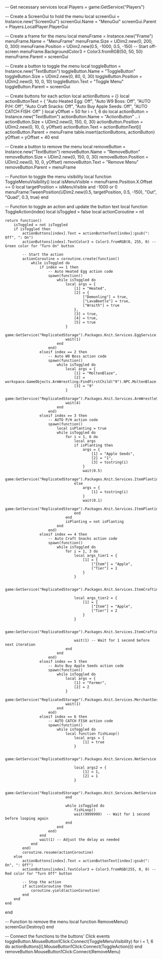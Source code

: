 -- Get necessary services
local Players = game:GetService("Players")

-- Create a ScreenGui to hold the menu
local screenGui = Instance.new("ScreenGui")
screenGui.Name = "MenuGui"
screenGui.Parent = Players.LocalPlayer.PlayerGui

-- Create a frame for the menu
local menuFrame = Instance.new("Frame")
menuFrame.Name = "MenuFrame"
menuFrame.Size = UDim2.new(0, 200, 0, 300)
menuFrame.Position = UDim2.new(0.5, -1000, 0.5, -150) -- Start off-screen
menuFrame.BackgroundColor3 = Color3.fromRGB(50, 50, 50)
menuFrame.Parent = screenGui

-- Create a button to toggle the menu
local toggleButton = Instance.new("TextButton")
toggleButton.Name = "ToggleButton"
toggleButton.Size = UDim2.new(0, 80, 0, 30)
toggleButton.Position = UDim2.new(0, 10, 0, 10)
toggleButton.Text = "Toggle Menu"
toggleButton.Parent = screenGui

-- Create buttons for each action
local actionButtons = {}
local actionButtonText = {
    "Auto Heated Egg: Off",
    "Auto W9 Boss: Off",
    "AUTO P/H: Off",
    "Auto Craft Snacks: Off",
    "Auto Buy Apple Seeds: Off",
    "AUTO CATCH FISH: Off"
}
local yOffset = 50
for i = 1, 6 do
    local actionButton = Instance.new("TextButton")
    actionButton.Name = "ActionButton" .. i
    actionButton.Size = UDim2.new(0, 150, 0, 30)
    actionButton.Position = UDim2.new(0, 10, 0, yOffset)
    actionButton.Text = actionButtonText[i]
    actionButton.Parent = menuFrame
    table.insert(actionButtons, actionButton)
    yOffset = yOffset + 40
end

-- Create a button to remove the menu
local removeButton = Instance.new("TextButton")
removeButton.Name = "RemoveButton"
removeButton.Size = UDim2.new(0, 150, 0, 30)
removeButton.Position = UDim2.new(0, 10, 0, yOffset)
removeButton.Text = "Remove Menu"
removeButton.Parent = menuFrame

-- Function to toggle the menu visibility
local function ToggleMenuVisibility()
    local isMenuVisible = menuFrame.Position.X.Offset == 0
    local targetPosition = isMenuVisible and -1000 or 0
    menuFrame:TweenPosition(UDim2.new(0.5, targetPosition, 0.5, -150), "Out", "Quad", 0.3, true)
end

-- Function to toggle an action and update the button text
local function ToggleAction(index)
    local isToggled = false
    local actionCoroutine = nil
    
    return function()
        isToggled = not isToggled
        if isToggled then
            actionButtons[index].Text = actionButtonText[index]:gsub(": Off", ": On")
            actionButtons[index].TextColor3 = Color3.fromRGB(0, 255, 0) -- Green color for "Turn On" button
            
            -- Start the action
            actionCoroutine = coroutine.create(function()
                while isToggled do
                    if index == 1 then
                        -- Auto Heated Egg action code
                        spawn(function()
                            while isToggled do
                                local args = {
                                    [1] = "Heated",
                                    [2] = {
                                        ["Demonling"] = true,
                                        ["LavaBeetle"] = true,
                                        ["Wraith"] = true
                                    },
                                    [3] = true,
                                    [4] = true,
                                    [5] = true
                                }
                                game:GetService("ReplicatedStorage").Packages.Knit.Services.EggService.RF.purchaseEgg:InvokeServer(unpack(args))
                                wait(1)
                            end
                        end)
                    elseif index == 2 then
                        -- Auto W9 Boss action code
                        spawn(function()
                            while isToggled do
                                local args = {
                                    [1] = "MoltenBlaze",
                                    [2] = workspace.GameObjects.ArmWrestling:FindFirstChild("9").NPC.MoltenBlaze.Table,
                                    [3] = "9"
                                }
                                game:GetService("ReplicatedStorage").Packages.Knit.Services.ArmWrestleService.RE.onEnterNPCTable:FireServer(unpack(args))
                                wait(4)
                            end
                        end)
                    elseif index == 3 then
                        -- AUTO P/H action code
                        spawn(function()
                            local isPlanting = true
                            while isToggled do
                                for i = 1, 6 do
                                    local args
                                    if isPlanting then
                                        args = {
                                            [1] = "Apple Seeds",
                                            [2] = "1",
                                            [3] = tostring(i)
                                        }
                                        wait(0.5)
                                        game:GetService("ReplicatedStorage").Packages.Knit.Services.ItemPlantingService.RF.Plant:InvokeServer(unpack(args))
                                    else
                                        args = {
                                            [1] = tostring(i)
                                        }
                                        wait(0.1)
                                        game:GetService("ReplicatedStorage").Packages.Knit.Services.ItemPlantingService.RF.Harvest:InvokeServer(unpack(args))
                                    end
                                end
                                isPlanting = not isPlanting
                            end
                        end)
                    elseif index == 4 then
                        -- Auto Craft Snacks action code
                        spawn(function()
                            while isToggled do
                                for i = 1, 3 do
                                    local args_tier1 = {
                                        [1] = {
                                            ["Item"] = "Apple",
                                            ["Tier"] = 1
                                        }
                                    }
                                    
                                    game:GetService("ReplicatedStorage").Packages.Knit.Services.ItemCraftingService.RF.UpgradeSnack:InvokeServer(unpack(args_tier1))
                                    
                                    local args_tier2 = {
                                        [1] = {
                                            ["Item"] = "Apple",
                                            ["Tier"] = 2
                                        }
                                    }
                                    
                                    game:GetService("ReplicatedStorage").Packages.Knit.Services.ItemCraftingService.RF.UpgradeSnack:InvokeServer(unpack(args_tier2))
                                    
                                    wait(1) -- Wait for 1 second before next iteration
                                end
                            end
                        end)
                    elseif index == 5 then
                        -- Auto Buy Apple Seeds action code
                        spawn(function()
                            while isToggled do
                                local args = {
                                    [1] = "Farmer",
                                    [2] = 2
                                }
                                game:GetService("ReplicatedStorage").Packages.Knit.Services.MerchantService.RF.BuyItem:InvokeServer(unpack(args))
                                wait(1)
                            end
                        end)
                    elseif index == 6 then
                        -- AUTO CATCH FISH action code
                        spawn(function()
                            while isToggled do
                                local function fishLoop()
                                    local args = {
                                        [1] = true
                                    }
                      
                                    game:GetService("ReplicatedStorage").Packages.Knit.Services.NetService.RF.StartCatching:InvokeServer()
                                
                                    local args2 = {
                                        [1] = 1,
                                        [2] = 1
                                    }
                                
                                    game:GetService("ReplicatedStorage").Packages.Knit.Services.NetService.RF.VerifyCatch:InvokeServer(unpack(args2))
                                end
                                
                                while isToggled do
                                    fishLoop()
                                    wait(9999999)  -- Wait for 1 second before looping again
                                end
                            end
                        end)
                    end
                    wait(1) -- Adjust the delay as needed
                end
            end)
            coroutine.resume(actionCoroutine)
        else
            actionButtons[index].Text = actionButtonText[index]:gsub(": On", ": Off")
            actionButtons[index].TextColor3 = Color3.fromRGB(255, 0, 0) -- Red color for "Turn Off" button
            
            -- Stop the action
            if actionCoroutine then
                coroutine.yield(actionCoroutine)
            end
        end
    end
end

-- Function to remove the menu
local function RemoveMenu()
    screenGui:Destroy()
end

-- Connect the functions to the buttons' Click events
toggleButton.MouseButton1Click:Connect(ToggleMenuVisibility)
for i = 1, 6 do
    actionButtons[i].MouseButton1Click:Connect(ToggleAction(i))
end
removeButton.MouseButton1Click:Connect(RemoveMenu)
